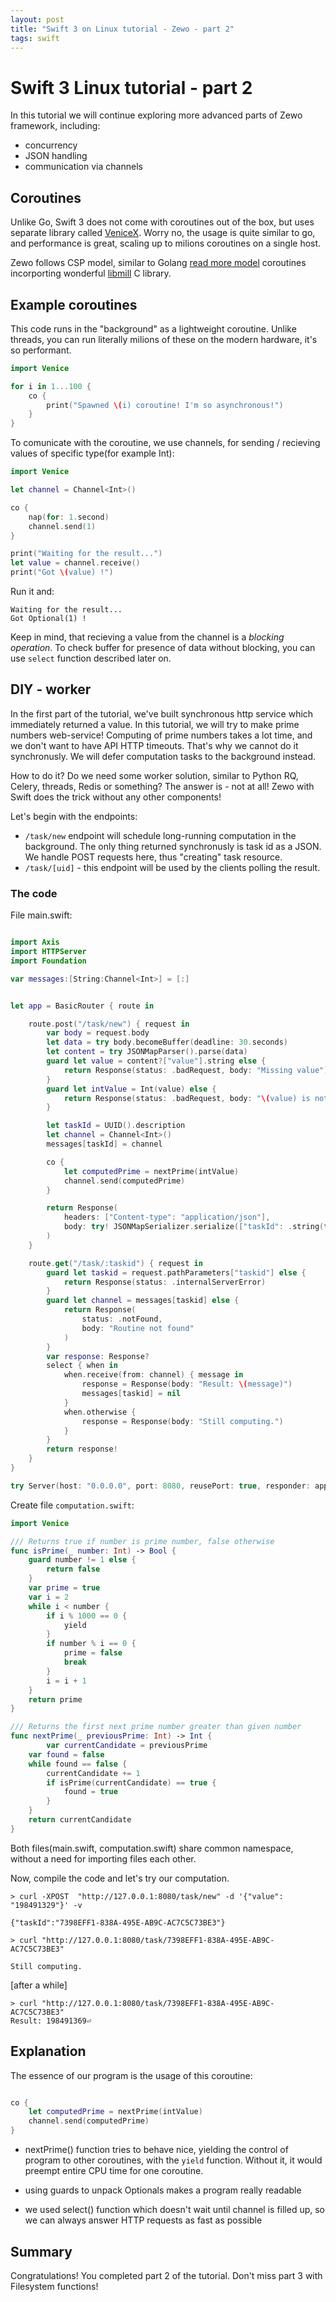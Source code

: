 ```yaml
---
layout: post
title: "Swift 3 on Linux tutorial - Zewo - part 2"
tags: swift
---
```



# Swift 3 Linux tutorial - part 2

In this tutorial we will continue exploring more advanced parts of Zewo framework, including:

* concurrency
* JSON handling
* communication via channels



## Coroutines

Unlike Go, Swift 3 does not come with coroutines out of the box, but uses separate library called [VeniceX](https://github.com/VeniceX). Worry no, the usage is quite similar to go, and performance is great, scaling up to milions coroutines on a single host. 

Zewo follows CSP model, similar to Golang [read more model](https://en.wikipedia.org/wiki/Communicating_sequential_processes) coroutines incorporting wonderful [libmill](http://libmill.org) C library.



## Example coroutines

This code runs in the "background" as a lightweight coroutine. Unlike threads, you can run literally milions of these on the modern hardware, it's so performant.

```swift
import Venice

for i in 1...100 {
	co {
		print("Spawned \(i) coroutine! I'm so asynchronous!")
	}
}
```

To comunicate with the coroutine, we use channels, for sending / recieving values of specific type(for example Int):

```swift
import Venice

let channel = Channel<Int>()

co {
	nap(for: 1.second)
	channel.send(1)
}

print("Waiting for the result...")
let value = channel.receive()
print("Got \(value) !")

```

Run it and:

```
Waiting for the result...
Got Optional(1) !
```
Keep in mind, that recieving a value from the channel is a _blocking operation_. To check buffer for presence of data without blocking,
 you can use `select` function described later on.


## DIY - worker
		
In the first part of the tutorial, we've built synchronous http service which immediately returned a value. In this tutorial, we will try to make prime numbers web-service! Computing of prime numbers takes a lot time, and we don't want to have API HTTP timeouts. That's why we cannot do it synchronusly. We will defer computation tasks to the background instead. 

How to do it? Do we need some worker solution, similar to Python RQ, Celery, threads, Redis or something? The answer is - not at all! Zewo with Swift does the trick without any other components!

Let's begin with the endpoints:


* `/task/new` endpoint will schedule long-running computation in the background. The only thing returned synchronusly is task id as a JSON. We handle POST requests here, thus "creating" task resource.
* `/task/[uid]` - this endpoint will be used by the clients polling the result. 


### The code

File main.swift:

```swift

import Axis
import HTTPServer
import Foundation

var messages:[String:Channel<Int>] = [:]


let app = BasicRouter { route in

    route.post("/task/new") { request in 
        var body = request.body
        let data = try body.becomeBuffer(deadline: 30.seconds)
        let content = try JSONMapParser().parse(data)
        guard let value = content?["value"].string else {
            return Response(status: .badRequest, body: "Missing value")
        }
        guard let intValue = Int(value) else {
            return Response(status: .badRequest, body: "\(value) is not a number")
        }

        let taskId = UUID().description
        let channel = Channel<Int>()
        messages[taskId] = channel

        co {
            let computedPrime = nextPrime(intValue)
            channel.send(computedPrime)
        }

        return Response(
            headers: ["Content-type": "application/json"],
            body: try! JSONMapSerializer.serialize(["taskId": .string(taskId)])
        )
    }

    route.get("/task/:taskid") { request in
        guard let taskid = request.pathParameters["taskid"] else {
            return Response(status: .internalServerError)
        }
        guard let channel = messages[taskid] else {
            return Response(
                status: .notFound,
                body: "Routine not found"
            )
        }
        var response: Response?
        select { when in
            when.receive(from: channel) { message in
                response = Response(body: "Result: \(message)")
                messages[taskid] = nil
            }
            when.otherwise {
                response = Response(body: "Still computing.")
            }
        }
        return response!
    }
}

try Server(host: "0.0.0.0", port: 8080, reusePort: true, responder: app).start()

```


Create file `computation.swift`:

```swift
import Venice

/// Returns true if number is prime number, false otherwise
func isPrime(_ number: Int) -> Bool {
    guard number != 1 else {
        return false 
    }
    var prime = true
    var i = 2
    while i < number {
        if i % 1000 == 0 {
            yield
        }
        if number % i == 0 {
            prime = false
            break
        }
        i = i + 1
    }
    return prime
}

/// Returns the first next prime number greater than given number
func nextPrime(_ previousPrime: Int) -> Int {
        var currentCandidate = previousPrime
	var found = false
	while found == false {
	    currentCandidate += 1
	    if isPrime(currentCandidate) == true {
	        found = true
	    }
	}
	return currentCandidate
}
```


Both files(main.swift, computation.swift) share common namespace, without a need for importing files each other. 

Now, compile the code and let's try our computation. 



```
> curl -XPOST  "http://127.0.0.1:8080/task/new" -d '{"value": "198491329"}' -v

{"taskId":"7398EFF1-838A-495E-AB9C-AC7C5C73BE3"}

> curl "http://127.0.0.1:8080/task/7398EFF1-838A-495E-AB9C-AC7C5C73BE3"

Still computing.

```

[after a while]

```
> curl "http://127.0.0.1:8080/task/7398EFF1-838A-495E-AB9C-AC7C5C73BE3"
Result: 198491369⏎                      
```

## Explanation

The essence of our program is the usage of this coroutine:


```swift

co {
    let computedPrime = nextPrime(intValue)
    channel.send(computedPrime)
}
``` 

* nextPrime() function tries to behave nice, yielding the control of program to other coroutines, with the `yield` function. 
Without it, it would preempt entire CPU time for one coroutine.

* using guards to unpack Optionals makes a program really readable

* we used select() function which doesn't wait until channel is filled up, so we can always answer HTTP requests as fast as possible


## Summary

Congratulations! You completed part 2 of the tutorial. Don't miss part 3 with Filesystem functions!

	
